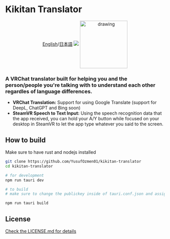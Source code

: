 # Kikitan Translator
<div align="center">
<a href="https://github.com/YusufOzmen01/kikitan-translator">English</a>/<a href="https://github.com/YusufOzmen01/kikitan-translator/blob/main/README_jp.md">日本語</a>

<img src="https://i.imgur.com/RQlgF0N.png" />
<a href="https://github.com/yusufozmen01/kikitan-translator/releases/latest/download/Kikitan.Translator_x64-setup.exe">
<img src="https://i.imgur.com/50XNWwG.png)" alt="drawing" width="150" align="center">
</a>
</div>

### A VRChat translator built for helping you and the person/people you're talking with to understand each other regardles of language differences.

- **VRChat Translation:** Support for using Google Translate (support for DeepL, ChatGPT and Bing soon)
- **SteamVR Speech to Text Input:** Using the speech recognition data that the app received, you can hold your A/Y button while focused on your desktop in SteamVR to let the app type whatever you said to the screen.


## How to build

Make sure to have rust and nodejs installed

```sh
git clone https://github.com/YusufOzmen01/kikitan-translator
cd kikitan-translator

# for development
npm run tauri dev

# to build
# make sure to change the publickey inside of tauri.conf.json and assign TAURI_PRIVATE_KEY and TAURI_KEY_PASSWORD environment variables (you can look up on how to generate those in tauri's wiki)

npm run tauri build
```

## License

[Check the LICENSE.md for details](https://github.com/YusufOzmen01/kikitan-translator/blob/main/LICENSE.md)